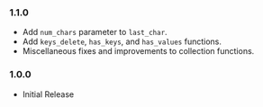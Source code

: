 ### 1.1.0
- Add `num_chars` parameter to `last_char`.
- Add `keys_delete`, `has_keys`, and `has_values` functions.
- Miscellaneous fixes and improvements to collection functions.

### 1.0.0
- Initial Release
